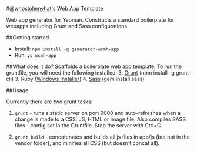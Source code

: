 #[@whostolemyhat](https://twitter.com/whostolemyhat)'s Web App Template

Web app generator for Yeoman. Constructs a standard boilerplate for webapps including Grunt and Sass configurations.

##Getting started

- Install: `npm install -g generator-wsmh-app`
- Run: `yo wsmh-app`

##What does it do?
Scaffolds a boilerplate web app template. To run the gruntfile, you will need the following installed:
3. [Grunt](http://gruntjs.com/getting-started) (npm install -g grunt-cli)
3. Ruby ([Windows installer](http://rubyinstaller.org/downloads/))
4. [Sass](http://sass-lang.com/) (gem install sass)

##Usage

Currently there are two grunt tasks:

1. `grunt` - runs a static server on port 9000 and auto-refreshes when a change is made to a CSS, JS, HTML or image file.
Also compiles SASS files - config set in the Gruntfile. Stop the server with Ctrl+C.

1. `grunt build` - concatenates and builds all js files in app/js (but not in the vendor folder), and minifies all CSS (but doesn't concat all).